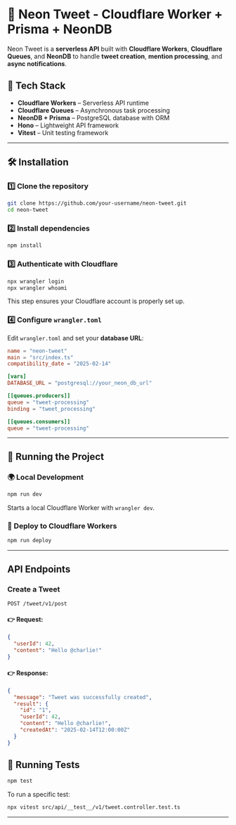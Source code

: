 # 🐧 Neon Tweet - Cloudflare Worker + Prisma + NeonDB

Neon Tweet is a **serverless API** built with **Cloudflare Workers**, **Cloudflare Queues**, and **NeonDB** to handle **tweet creation**, **mention processing**, and **async notifications**.

## 🚀 Tech Stack

- **Cloudflare Workers** – Serverless API runtime
- **Cloudflare Queues** – Asynchronous task processing
- **NeonDB + Prisma** – PostgreSQL database with ORM
- **Hono** – Lightweight API framework
- **Vitest** – Unit testing framework

---

## 🛠 Installation

### 1️⃣ Clone the repository

```sh
git clone https://github.com/your-username/neon-tweet.git
cd neon-tweet
```

### 2️⃣ Install dependencies

```sh
npm install
```

### 3️⃣ Authenticate with Cloudflare

```sh
npx wrangler login
npx wrangler whoami
```

This step ensures your Cloudflare account is properly set up.

### 4️⃣ Configure `wrangler.toml`

Edit `wrangler.toml` and set your **database URL**:

```toml
name = "neon-tweet"
main = "src/index.ts"
compatibility_date = "2025-02-14"

[vars]
DATABASE_URL = "postgresql://your_neon_db_url"

[[queues.producers]]
queue = "tweet-processing"
binding = "tweet_processing"

[[queues.consumers]]
queue = "tweet-processing"
```

---

## 🚀 Running the Project

### 🌍 Local Development

```sh
npm run dev
```

Starts a local Cloudflare Worker with `wrangler dev`.

### 🚀 Deploy to Cloudflare Workers

```sh
npm run deploy
```

---

## API Endpoints

### Create a Tweet

```http
POST /tweet/v1/post
```

#### 👉 Request:

```json
{
  "userId": 42,
  "content": "Hello @charlie!"
}
```

#### 👉 Response:

```json
{
  "message": "Tweet was successfully created",
  "result": {
    "id": "1",
    "userId": 42,
    "content": "Hello @charlie!",
    "createdAt": "2025-02-14T12:00:00Z"
  }
}
```

## 🔬 Running Tests

```sh
npm test
```

To run a specific test:

```sh
npx vitest src/api/__test__/v1/tweet.controller.test.ts
```

---